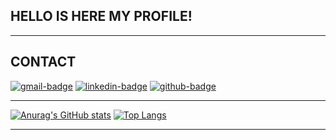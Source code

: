## HELLO IS HERE MY PROFILE!

<!--
**Brunorodrigues0955/Brunorodrigues0955** is a ✨ _special_ ✨ repository because its `README.md` (this file) appears on your GitHub profile.

Here are some ideas to get you started:

- 🔭 I’m currently working on ...
- 🌱 I’m currently learning ...
- 👯 I’m looking to collaborate on ...
- 🤔 I’m looking for help with ...
- 💬 Ask me about ...
- 📫 How to reach me: ...
- 😄 Pronouns: ...
- ⚡ Fun fact: ...
-->

---

## CONTACT

[![gmail-badge][gmail-img]][gmail]
[![linkedin-badge][linkedin-img]][linkedin]
[![github-badge][github-img]][github]

[gmail-img]: https://img.shields.io/badge/Gmail-D14836?style=for-the-badge&logo=gmail&logoColor=white
[gmail]: mailto:brunorodrigues0955@gmail.com

[linkedin-img]: https://img.shields.io/badge/LinkedIn-0077B5?style=for-the-badge&logo=linkedin&logoColor=white
[linkedin]: https://www.linkedin.com/in/brunorodri/

[github-img]: https://img.shields.io/badge/GitHub-100000?style=for-the-badge&logo=github&logoColor=white
[github]: https://github.com/Brunorodrigues0955

---

[![Anurag's GitHub stats](https://github-readme-stats.vercel.app/api?username=Brunorodrigues0955&theme=tokyonight)](https://github.com/anuraghaz/github-readme-stats) 
[![Top Langs](https://github-readme-stats.vercel.app/api/top-langs/?username=Brunorodrigues0955&theme=tokyonight&layout=compact)](https://github.com/anuraghazra/github-readme-stats)

---



